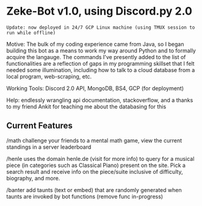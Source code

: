 # Zeke-Bot v1.0, using Discord.py 2.0 

    Update: now deployed in 24/7 GCP Linux machine (using TMUX session to run while offline)
Motive: 
    The bulk of my coding experience came from Java, so I began building this bot as a means to work my way around Python and to formally acquire the langauge.  The commands I've presently added to the list of functionalities are a reflection of gaps in my programming skillset that I felt needed some illumination, including how to talk to a cloud database from a local program, web-scraping, etc.  

Working Tools: Discord 2.0 API, MongoDB, BS4, GCP (for deployment)

Help: endlessly wrangling api documentation, stackoverflow, and a thanks to my friend Ankit for teaching me about the databasing for this

## Current Features

  /math challenge your friends to a mental math game, view the current standings in a server leaderboard
  
  /henle uses the domain henle.de (visit for more info) to query for a musical piece (in categories such as Classical Piano)
  present on the site.  Pick a search result and receive info on the piece/suite inclusive of difficulty, biography, and more.
  
  /banter add taunts (text or embed) that are randomly generated when taunts are invoked by bot functions (remove func in-progress)
  




